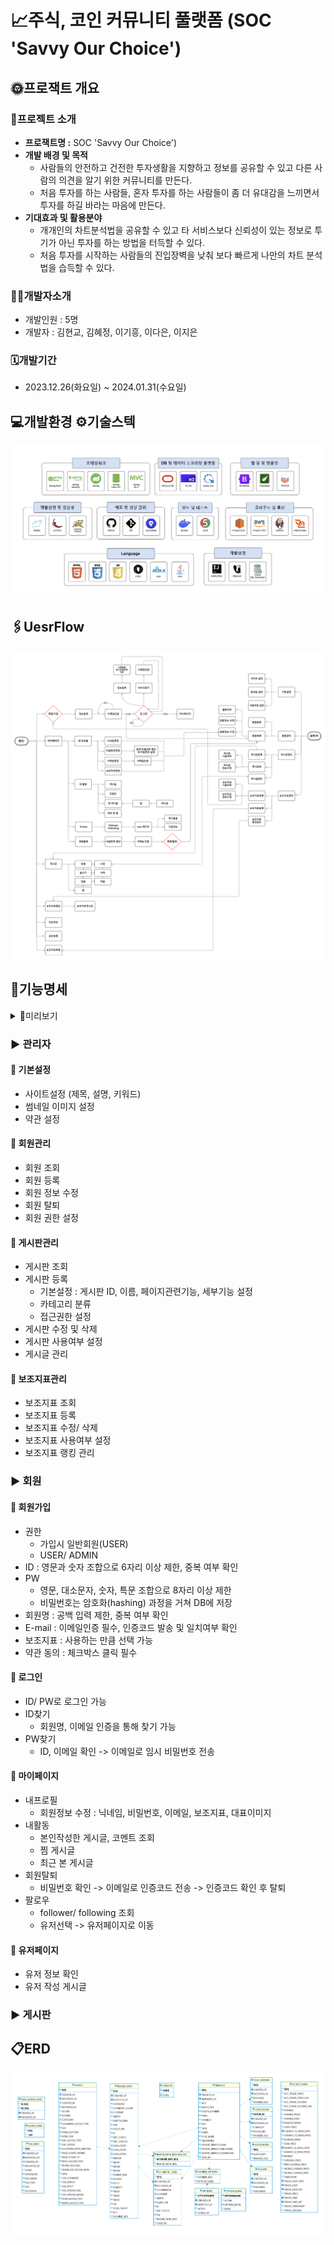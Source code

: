 # 📈주식, 코인 커뮤니티 풀랫폼 (SOC 'Savvy Our Choice')

## 🌞프로잭트 개요
### 📢프로젝트 소개
- **프로잭트명 :** SOC 'Savvy Our Choice')
- **개발 배경 및 목적**
  - 사람들의 안전하고 건전한 투자생활을 지향하고 정보를 공유할 수 있고 다른 사람의 의견을 알기 위한 커뮤니티를 만든다.
  - 처음 투자를 하는 사람들, 혼자 투자를 하는 사람들이 좀 더 유대감을 느끼면서 투자를 하길 바라는 마음에 만든다.
- **기대효과 및 활용분야**
  - 개개인의 차트분석법을 공유할 수 있고 타 서비스보다 신뢰성이 있는 정보로 투기가 아닌 투자를 하는 방법을 터득할 수 있다.
  - 처음 투자를 시작하는 사람들의 진입장벽을 낮춰 보다 빠르게 나만의 차트 분석법을 습득할 수 있다.


### 🧑‍💻개발자소개

- 개발인원 : 5명
- 개발자 : 김현교, 김혜정, 이기흥, 이다은, 이지은


### 🗓️개발기간

- 2023.12.26(화요일) ~ 2024.01.31(수요일)


## 💻개발환경 ⚙️기술스텍
![개발환경.png](/img/개발환경.png)


## 🖇️UesrFlow
![SOC플로우차트.png](/img/SOC플로우차트.png)

## 📑기능명세

<details>
<summary>🔎미리보기</summary>

| 회원가입 | 로그인 | 회원정보찾기 |
|------|-----|-------|
|![img.png](img/회원가입.png)|![img.png](img/로그인.png)|![img.png](img/아이디찾기.png)|

| 프로필<br/>(회원정보수정)    | 팔로우                      | 회원탈퇴                       |
|---------------------|--------------------------|----------------------------|
| ![img.png](img/프로필.png) | ![팔로우.png](/img/팔로우.png) | ![회원탈퇴.png](/img/회원탈퇴.png) |

| 차트 | 최근게시글                       | 게시판                     |
|----|-----------------------------|-------------------------|
|  ![img.png](img/차트.png)  | ![최근게시글.png](img/최근게시글.png) | ![게시판.png](img/게시판.png) |

| 게시글검색 | 내활동                      | 관리자                      |
|-------|--------------------------|--------------------------|
|   ![img.png](img/검색.png)    | ![내활동.png](/img/내활동.png) | ![관리자.png](/img/관리자.png) |

</details>

### ▶️ 관리자

#### 📖 기본설정

- 사이트설정 (제목, 설명, 키워드)
- 썸네일 이미지 설정
- 약관 설정

#### 📖 회원관리

- 회원 조회
- 회원 등록
- 회원 정보 수정
- 회원 탈퇴
- 회원 권한 설정

#### 📖 게시판관리

- 게시판 조회
- 게시판 등록
   - 기본설정 : 게시판 ID, 이름, 페이지관련기능, 세부기능 설정
   - 카테고리 분류
   - 접근권한 설정
- 게시판 수정 및 삭제
- 게시판 사용여부 설정
- 게시글 관리

#### 📖 보조지표관리

- 보조지표 조회
- 보조지표 등록
- 보조지표 수정/ 삭제
- 보조지표 사용여부 설정
- 보조지표 랭킹 관리

### ▶️ 회원

#### 📖 회원가입

- 권한
   - 가입시 일반회원(USER)
   - USER/ ADMIN
- ID : 영문과 숫자 조합으로 6자리 이상 제한, 중복 여부 확인
- PW
   - 영문, 대소문자, 숫자, 특문 조합으로 8자리 이상 제한
   - 비밀번호는 암호화(hashing) 과정을 거쳐 DB에 저장
- 회원명 : 공백 입력 제한, 중복 여부 확인
- E-mail : 이메일인증 필수, 인증코드 발송 및 일치여부 확인
- 보조지표 : 사용하는 만큼 선택 가능
- 약관 동의 : 체크박스 클릭 필수

#### 📖 로그인

- ID/ PW로 로그인 가능
- ID찾기
   - 회원명, 이메일 인증을 통해 찾기 가능
- PW찾기
   - ID, 이메일 확인 -> 이메일로 임시 비밀번호 전송

#### 📖 마이페이지

- 내프로필
   - 회원정보 수정 : 닉네임, 비밀번호, 이메일, 보조지표, 대표이미지
- 내활동
   - 본인작성한 게시글, 코멘트 조회
   - 찜 게시글
   - 최근 본 게시글
- 회원탈퇴
   -  비밀번호 확인 -> 이메일로 인증코드 전송 -> 인증코드 확인 후 탈퇴
- 팔로우
   - follower/ following 조회
   - 유저선택 -> 유저페이지로 이동

#### 📖 유저페이지

- 유저 정보 확인
- 유저 작성 게시글

### ▶️ 게시판

## 📋ERD
![엔티티다이어그램1.png](/img/엔티티다이어그램1.png)

